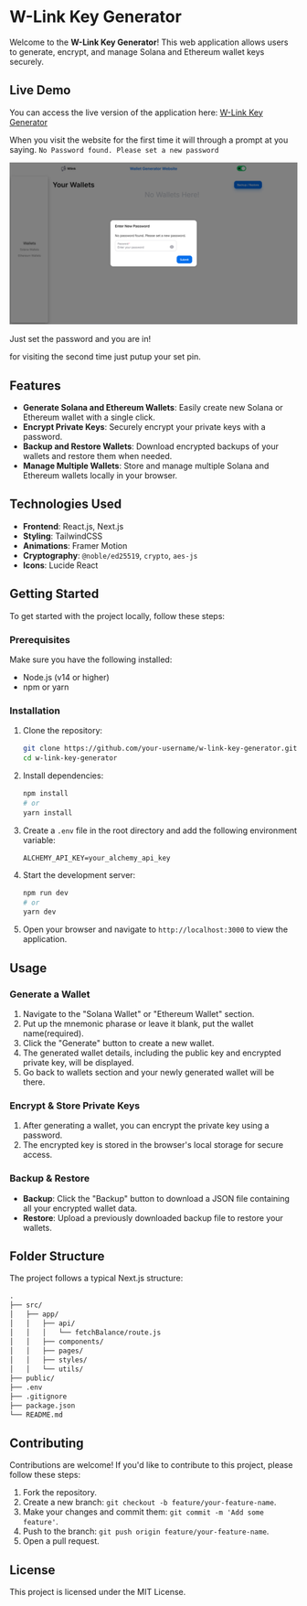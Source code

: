 
# W-Link Key Generator

Welcome to the **W-Link Key Generator**! This web application allows users to generate, encrypt, and manage Solana and Ethereum wallet keys securely.

## Live Demo

You can access the live version of the application here: [W-Link Key Generator](https://w-link-key-generator.vercel.app)

When you visit the website for the first time it will through a prompt at you saying.   `No Password found. Please set a new password`

![Logo](./src/ReadMEContent/SS1.png)

Just set the password and you are in!

for visiting the second time just putup your set pin.

## Features

- **Generate Solana and Ethereum Wallets**: Easily create new Solana or Ethereum wallet with a single click.
- **Encrypt Private Keys**: Securely encrypt your private keys with a password.
- **Backup and Restore Wallets**: Download encrypted backups of your wallets and restore them when needed.
- **Manage Multiple Wallets**: Store and manage multiple Solana  and Ethereum wallets locally in your browser.

## Technologies Used

- **Frontend**: React.js, Next.js
- **Styling**: TailwindCSS
- **Animations**: Framer Motion
- **Cryptography**: `@noble/ed25519`, `crypto`, `aes-js`
- **Icons**: Lucide React

## Getting Started

To get started with the project locally, follow these steps:

### Prerequisites

Make sure you have the following installed:

- Node.js (v14 or higher)
- npm or yarn

### Installation

1. Clone the repository:
   ```bash
   git clone https://github.com/your-username/w-link-key-generator.git
   cd w-link-key-generator
   ```

2. Install dependencies:
   ```bash
   npm install
   # or
   yarn install
   ```

3. Create a `.env` file in the root directory and add the following environment variable:
   ```
   ALCHEMY_API_KEY=your_alchemy_api_key
   ```

4. Start the development server:
   ```bash
   npm run dev
   # or
   yarn dev
   ```

5. Open your browser and navigate to `http://localhost:3000` to view the application.

## Usage

### Generate a Wallet

1. Navigate to the "Solana Wallet" or "Ethereum Wallet" section.
2. Put up the mnemonic pharase or leave it blank, put the wallet name(required).
3. Click the "Generate" button to create a new wallet.
4. The generated wallet details, including the public key and encrypted private key, will be displayed.
5. Go back to wallets section and your newly generated wallet will be there.
### Encrypt & Store Private Keys

1. After generating a wallet, you can encrypt the private key using a password.
2. The encrypted key is stored in the browser's local storage for secure access.

### Backup & Restore

- **Backup**: Click the "Backup" button to download a JSON file containing all your encrypted wallet data.
- **Restore**: Upload a previously downloaded backup file to restore your wallets.

## Folder Structure

The project follows a typical Next.js structure:

```
.
├── src/
│   ├── app/
│   │   ├── api/
│   │   │   └── fetchBalance/route.js
│   │   ├── components/
│   │   ├── pages/
│   │   ├── styles/
│   │   └── utils/
├── public/
├── .env
├── .gitignore
├── package.json
└── README.md
```

## Contributing

Contributions are welcome! If you'd like to contribute to this project, please follow these steps:

1. Fork the repository.
2. Create a new branch: `git checkout -b feature/your-feature-name`.
3. Make your changes and commit them: `git commit -m 'Add some feature'`.
4. Push to the branch: `git push origin feature/your-feature-name`.
5. Open a pull request.

## License

This project is licensed under the MIT License.

